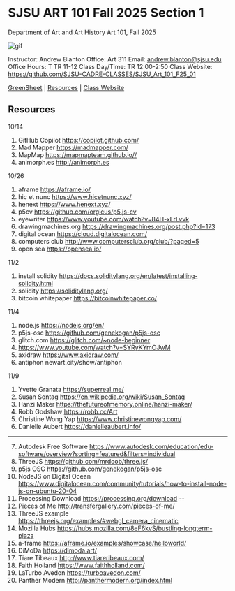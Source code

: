 **SJSU ART 101 Fall 2025 Section 1**
======================
Department of Art and Art History
Art 101, Fall 2025

![gif](https://i.imgur.com/pS5lIDd.gif)

Instructor: Andrew Blanton
Office: Art 311
Email: andrew.blanton@sjsu.edu
Office Hours: T TR 11-12
Class Day/Time: TR 12:00-2:50
Class Website: https://github.com/SJSU-CADRE-CLASSES/SJSU_Art_101_F25_01

[GreenSheet](https://github.com/SJSU-CADRE-CLASSES/SJSU_Art_101_F25_01/blob/master/GREENSHEET.md)
| [Resources](https://github.com/SJSU-CADRE-CLASSES/SJSU_Art_101_F25_01/blob/master/RESOURCES.md)
| [Class Website](https://github.com/SJSU-CADRE-CLASSES/SJSU_Art_101_F25_01)

Resources
---------

10/14
1. GitHub Copilot https://copilot.github.com/
2. Mad Mapper https://madmapper.com/
3. MapMap https://mapmapteam.github.io//
4. animorph.es  http://animorph.es

10/26
1. aframe https://aframe.io/
2. hic et nunc https://www.hicetnunc.xyz/
3. henext https://www.henext.xyz/
4. p5cv https://github.com/orgicus/p5.js-cv
5. eyewriter https://www.youtube.com/watch?v=84H-xLrLvvk
6. drawingmachines.org https://drawingmachines.org/post.php?id=173
7. digital ocean https://cloud.digitalocean.com/
8. computers club http://www.computersclub.org/club/?paged=5
9. open sea  https://opensea.io/

11/2
1. install solidity https://docs.soliditylang.org/en/latest/installing-solidity.html
2. solidity https://soliditylang.org/
3. bitcoin whitepaper https://bitcoinwhitepaper.co/

11/4
1. node.js https://nodejs.org/en/
2. p5js-osc https://github.com/genekogan/p5js-osc
3. glitch.com https://glitch.com/~node-beginner
4. https://www.youtube.com/watch?v=SYRyKYmOJwM
5. axidraw https://www.axidraw.com/
6. antiphon newart.city/show/antiphon

11/9
1. Yvette Granata https://superreal.me/
2. Susan Sontag https://en.wikipedia.org/wiki/Susan_Sontag
3. Hanzi Maker https://thefutureofmemory.online/hanzi-maker/
4. Robb Godshaw https://robb.cc/Art
5. Christine Wong Yap https://www.christinewongyap.com/
6. Danielle Aubert https://danielleaubert.info/
---
7. Autodesk Free Software https://www.autodesk.com/education/edu-software/overview?sorting=featured&filters=individual
8. ThreeJS https://github.com/mrdoob/three.js/
9. p5js OSC https://github.com/genekogan/p5js-osc
10. NodeJS on Digital Ocean https://www.digitalocean.com/community/tutorials/how-to-install-node-js-on-ubuntu-20-04
11. Processing Download https://processing.org/download
--
12. Pieces of Me http://transfergallery.com/pieces-of-me/
13. ThreeJS example https://threejs.org/examples/#webgl_camera_cinematic
14. Mozilla Hubs https://hubs.mozilla.com/8eF6kvS/bustling-longterm-plaza
15. a-frame https://aframe.io/examples/showcase/helloworld/
16. DiMoDa https://dimoda.art/
17. Tiare Tibeaux http://www.tiareribeaux.com/
18. Faith Holland https://www.faithholland.com/
19. LaTurbo Avedon https://turboavedon.com/
20. Panther Modern http://panthermodern.org/index.html
